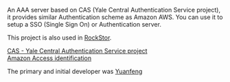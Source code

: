 An AAA server based on CAS (Yale Central Authentication Service project), it provides similar Authentication scheme as Amazon AWS. You can use it to setup a SSO (Single Sign On) or Authentication server.  

This project is also used in [RockStor](https://github.com/schubertzhang/rockstor).  

[CAS - Yale Central Authentication Service project](http://www.jasig.org/cas)  
[Amazon Access identification](https://portal.aws.amazon.com/gp/aws/securityCredentials)  

The primary and initial developer was [Yuanfeng](https://github.com/Yuanfeng)  
